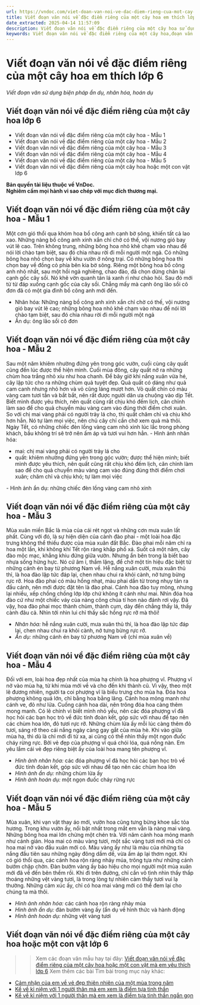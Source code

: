 ```yaml
---
url: https://vndoc.com/viet-doan-van-noi-ve-dac-diem-rieng-cua-mot-cay-hoa-em-thich-lop-6-249265
title: Viết đoạn văn nói về đặc điểm riêng của một cây hoa em thích lớp 6 - Viết đoạn văn sử dụng biện pháp ẩn dụ, nhân hóa, hoán dụ - VnDoc.com
date_extracted: 2025-04-14 11:57:09
description: Viết đoạn văn nói về đặc điểm riêng của một cây hoa sử dụng biện pháp ẩn dụ, nhân hóa, hoán dụ lớp 6 được biên soạn nhằm giúp các em HS đạt kết quả tốt trong quá trình làm bài tập và học tập môn Ngữ văn lớp 6.
keywords: Viết đoạn văn nói về đặc điểm riêng của một cây hoa,đoạn văn nói về đặc điểm riêng của một cây hoa lớp 6,Viết đoạn văn nói về đặc điểm riêng của một cây hoa em thích lớp 6,Viết đoạn văn nói về đặc điểm riêng của một cây hoa em thích,đoạn văn nói về đặc điểm riêng của một cây hoa mà em yêu thích,viết đoạn văn nói về đặc điểm riêng của một cây hoa mà em yêu thích,đoạn văn nói về đặc điểm riêng của một cây hoa mà em yêu thích lớp 6
---
```


# Viết đoạn văn nói về đặc điểm riêng của một cây hoa em thích lớp 6
 _Viết đoạn văn sử dụng biện pháp ẩn dụ, nhân hóa, hoán dụ_
## **Viết đoạn văn nói về đặc điểm riêng của một cây hoa lớp 6**
  * Viết đoạn văn nói về đặc điểm riêng của một cây hoa - Mẫu 1
  * Viết đoạn văn nói về đặc điểm riêng của một cây hoa - Mẫu 2
  * Viết đoạn văn nói về đặc điểm riêng của một cây hoa - Mẫu 3
  * Viết đoạn văn nói về đặc điểm riêng của một cây hoa - Mẫu 4
  * Viết đoạn văn nói về đặc điểm riêng của một cây hoa - Mẫu 5
  * Viết đoạn văn nói về đặc điểm riêng của một cây hoa hoặc một con vật lớp 6

**Bản quyền tài liệu thuộc về VnDoc.  
Nghiêm cấm mọi hành vi sao chép với mục đích thương mại.**
## **Viết đoạn văn nói về đặc điểm riêng của một cây hoa - Mẫu 1**
Một cơn gió thổi qua khóm hoa bồ công anh cạnh bờ sông, khiến tất cả lao xao. Những nàng bồ công anh xinh xắn chỉ chờ có thế, vội nương gió bay vút lê cao. Trên không trung, những bông hoa nhỏ khẽ chạm vào nhau để nói lời chào tạm biệt, sau đó chia nhau rời đi mỗi người một ngả. Có những bông hoa nhỏ chọn bay về khu vườn ở nông trại. Có những bông hoa thì chọn bay về đồng cỏ phía bên kia bờ sông. Riêng một bông hoa bồ công anh nhỏ nhất, sau một hồi ngả nghiêng, chao đảo, đã chọn dừng chân lại cạnh gốc cây sồi. Nó khẽ vờn quanh tán lá xanh rì như chào hỏi. Sau đó mới từ từ đáp xuống cạnh gốc của cây sồi. Chẳng mấy mà cạnh ông lão sồi cô đơn đã có một gia đình bồ công anh mới đến.
  * Nhân hóa: Những nàng bồ công anh xinh xắn chỉ chờ có thế, vội nương gió bay vút lê cao; những bông hoa nhỏ khẽ chạm vào nhau để nói lời chào tạm biệt, sau đó chia nhau rời đi mỗi người một ngả
  * Ẩn dụ: ông lão sồi cô đơn

## **Viết đoạn văn nói về đặc điểm riêng của một cây hoa - Mẫu 2**
Sau một năm khiêm nhường đứng yên trong góc vườn, cuối cùng cây quất cũng đến lúc được thể hiện mình. Cuối mùa đông, cây quất nở ra những chùm hoa trắng nhỏ xíu như hoa chanh. Để bây giờ khi nắng xuân vừa hé, cây lập tức cho ra những chùm quả tuyệt đẹp. Quả quất có dáng như quả cam canh nhưng nhỏ hơn và vỏ cũng láng mượt hơn. Vỏ quất chín có màu vàng cam tươi tắn và bắt bắt, nên rất được người dân ưa chuộng vào dịp Tết. Biết mình được yêu thích, nên quất cũng rất chịu khó đếm lịch, căn chỉnh làm sao để cho quả chuyển màu vàng cam vào đúng thời điểm chơi xuân. So với chị mai vàng phải có người trảy lá cho, thì quất chăm chỉ và chịu khó hơn hẳn. Nó tự làm mọi việc, nên chủ cây chỉ cần chờ xem quả mà thôi. Ngày Tết, có những chiếc đèn lồng vàng cam nhỏ xinh lúc lắc trong phòng khách, bầu không trí sẽ trở nên ấm áp và tươi vui hơn hẳn.
\- Hình ảnh nhân hóa:
  * mai: chị mai vàng phải có người trảy lá cho
  * quất: khiêm nhường đứng yên trong góc vườn; được thể hiện mình; biết mình được yêu thích, nên quất cũng rất chịu khó đếm lịch, căn chỉnh làm sao để cho quả chuyển màu vàng cam vào đúng đúng thời điểm chơi xuân; chăm chỉ và chịu khó; tự làm mọi việc

\- Hình ảnh ẩn dụ: những chiếc đèn lồng vàng cam nhỏ xinh
## **Viết đoạn văn nói về đặc điểm riêng của một cây hoa - Mẫu 3**
Mùa xuân miền Bắc là mùa của cái rét ngọt và những cơn mưa xuân lất phất. Cùng với đó, là sự hiện diện của cành đào phai - một loài hoa đặc trưng không thể thiếu được của mùa xuân đất Bắc. Đào phai mỗi năm chỉ ra hoa một lần, khi không khí Tết rộn ràng khắp phố xá. Suốt cả một năm, cây đào mộc mạc, khẳng khiu đứng giữa vườn. Nhưng ẩn bên trong là biết bao nhựa sống hừng hực. Nó cứ âm ỉ, thầm lặng, để chờ một tín hiệu đặc biệt từ những cánh én bay từ phương Nam về. Hễ nắng xuân cười, mưa xuân thủ thỉ, là hoa đào lập tức đáp lại, chen nhau chui ra khỏi cành, nở tưng bừng rực rỡ. Hoa đào phai có màu hồng nhạt, màu phai dần từ trong nhụy tản ra đầu cánh, nên mới được đặt tên là đào phai. Cánh hoa đào tuy mỏng, nhưng lại nhiều, xếp chồng chồng lớp lớp chứ không ít cánh như mai. Nhìn đóa hoa đào cứ như một chiếc váy của nàng công chúa tí hon nào đánh rơi vậy. Đã vậy, hoa đào phai mọc thành chùm, thành cụm, dày đến chẳng thấy lá, thấy cành đâu cả. Nhìn tới nhìn lui chỉ thấy sắc hồng rực rỡ mà thôi\!
  * _Nhân hóa:_ hễ nắng xuân cười, mưa xuân thủ thỉ, là hoa đào lập tức đáp lại, chen nhau chui ra khỏi cành, nở tưng bừng rực rỡ.
  * _Ẩn dụ:_ những cánh én bay từ phương Nam về \(chỉ mùa xuân về\)

## **Viết đoạn văn nói về đặc điểm riêng của một cây hoa - Mẫu 4**
Đối với em, loài hoa đẹp nhất của mùa hạ chính là hoa phượng vĩ. Phượng vĩ nở vào mùa hạ, từ khi mùa mới về và cho đến khi thành cũ. Vì vậy, theo một lẽ đương nhiên, người ta coi phượng vĩ là biểu trưng cho mùa hạ. Đóa hoa phượng không quá lớn, chỉ bằng hoa bằng lăng. Cánh hoa mỏng manh như cánh ve, đỏ như lửa. Cuống cánh hoa dài, nên trông đóa hoa càng thêm mong manh. Có lẽ chính vì biết mình nhỏ yếu, nên các đóa phượng vĩ đã học hỏi các bạn học trò về đức tính đoàn kết, góp sức với nhau để tạo nên các chùm hoa lớn, đỏ tươi rực rỡ. Những chùm lửa ấy mỗi lúc càng thêm đỏ tươi, sáng rỡ theo cái nắng ngày càng gay gắt của mùa hè. Khi vào giữa mùa hạ, thì dù là chỉ mới đi từ xa, ai cũng có thể nhìn thấy một ngọn đuốc cháy rừng rực. Bởi vẻ đẹp của phượng vĩ quá chói lóa, quá nồng nàn. Em yêu lắm cái vẻ đẹp riêng biệt ấy của loài hoa mang tên phượng vĩ.
  * _Hình ảnh nhân hóa:_ các đóa phượng vĩ đã học hỏi các bạn học trò về đức tính đoàn kết, góp sức với nhau để tạo nên các chùm hoa lớn
  *  _Hình ảnh ẩn dụ:_ những chùm lửa ấy
  *  _Hình ảnh hoán dụ:_ một ngọn đuốc cháy rừng rực

## **Viết đoạn văn nói về đặc điểm riêng của một cây hoa - Mẫu 5**
Mùa xuân, khi vạn vật thay áo mới, vườn hoa cũng tưng bừng khoe sắc tỏa hương. Trong khu vườn ấy, nổi bật nhất trong mắt em vẫn là nàng mai vàng. Những bông hoa mai lớn chừng một chén trà. Với năm cánh hoa mỏng manh như cánh gián. Hoa mai có màu vàng tươi, một sắc vàng tươi mới mà chỉ có hoa mai nở vào đầu xuân mới có. Màu vàng ấy như là màu của những tia nắng đầu tiên sau những ngày đông dầm dề, vừa ấm áp lại thơm ngọt. Khi có gió thổi qua, các cánh hoa rộn ràng nhảy múa, trông tựa như những cánh bướm chập chờn. Đàn bướm vàng ấy báo hiệu cho mọi người một mùa xuân mới đã về đến bên thềm rồi. Khi đi trên đường, chỉ cần vô tình nhìn thấy thấp thoáng những vệt vàng tươi, là trong lòng tự nhiên cảm thấy tươi vui lạ thường. Những cảm xúc ấy, chỉ có hoa mai vàng mới có thể đem lại cho chúng ta mà thôi.
  * _Hình ảnh nhân hóa:_ các cánh hoa rộn ràng nhảy múa
  *  _Hình ảnh ẩn dụ:_ đàn bướm vàng ấy \(ẩn dụ về hình thức và hành động
  *  _Hình ảnh hoán dụ:_ những vệt vàng tươi

## **Viết đoạn văn nói về đặc điểm riêng của một cây hoa hoặc một con vật lớp 6**
>> Xem các đoạn văn mẫu hay tại đây: [Viết đoạn văn nói về đặc điểm riêng của một cây hoa hoặc một con vật mà em yêu thích lớp 6](<https://vndoc.com/viet-doan-van-noi-ve-dac-diem-rieng-cua-mot-cay-hoa-hoac-mot-con-vat-ma-em-yeu-thich-249271>)
Xem thêm các bài Tìm bài trong mục này khác:
  * [Cảm nhận của em về vẻ đẹp thiên nhiên của một mùa trong năm](</cam-nhan-cua-em-ve-ve-dep-thien-nhien-cua-mot-mua-trong-nam-249785>)
  * [Kể về kỉ niệm với 1 người thân mà em xem là điểm tựa tinh thần](</doan-van-ke-ve-ki-niem-voi-mot-nguoi-than-ma-em-xem-la-diem-tua-tinh-than-cua-minh-254083>)
  * [Kể về kỉ niệm với 1 người thân mà em xem là điểm tựa tinh thần ngắn gọn](</ke-ve-ki-niem-voi-nguoi-than-ma-em-xem-la-diem-tua-tinh-than-ngan-gon-256237>)

